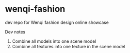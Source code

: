 # wenqi-fashion
dev repo for Wenqi fashion design online showcase

Dev notes

1. Combine all models into one scene model
2. Combine all textures into one texture in the scene model 
